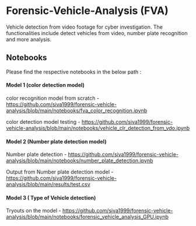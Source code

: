 # Forensic-Vehicle-Analysis (FVA)
Vehicle detection from video footage for cyber investigation. The functionalities include detect vehicles from video, number plate recognition and more analysis.

## Notebooks
Please find the respective notebooks in the below path :

#### Model 1 (color detection model)

color recognition model from scratch - https://github.com/siva1999/forensic-vehicle-analysis/blob/main/notebooks/fva_color_recognition.ipynb

color detection model testing - https://github.com/siva1999/forensic-vehicle-analysis/blob/main/notebooks/vehicle_clr_detection_from_vdo.ipynb

#### Model 2 (Number plate detection model)

Number plate detection - https://github.com/siva1999/forensic-vehicle-analysis/blob/main/notebooks/number_plate_detection.ipynb

Output from Number plate detection model - https://github.com/siva1999/forensic-vehicle-analysis/blob/main/results/test.csv

#### Model 3 ( Type of Vehicle detection)

Tryouts on the model - https://github.com/siva1999/forensic-vehicle-analysis/blob/main/notebooks/forensic_vehicle_analysis_GPU.ipynb
